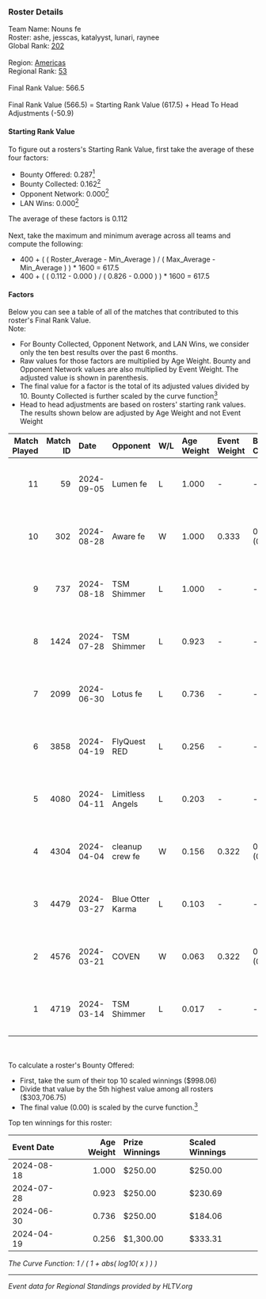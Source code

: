 ### Roster Details<br />
Team Name: Nouns fe<br />
Roster: ashe, jesscas, katalyyst, lunari, raynee<br />
Global Rank: [202](../standings_global.md)<br />
<br />
Region: [Americas]( ../standings_americas.md)<br />
Regional Rank: [53]( ../standings_americas.md)<br />
<br />
Final Rank Value:  566.5<br />
<br />
Final Rank Value (566.5) = Starting Rank Value (617.5) + Head To Head Adjustments (-50.9)<br />

#### Starting Rank Value<br />
To figure out a rosters's Starting Rank Value, first take the average of these four factors:<br />
- Bounty Offered: 0.287[<sup>1</sup>](#table2)
- Bounty Collected: 0.162[<sup>2</sup>](#table1)
- Opponent Network: 0.000[<sup>2</sup>](#table1)
- LAN Wins: 0.000[<sup>2</sup>](#table1)

The average of these factors is 0.112<br />
<br />
Next, take the maximum and minimum average across all teams and compute the following:<br />
- 400 + ( ( Roster_Average - Min_Average ) / ( Max_Average - Min_Average ) ) * 1600 = 617.5
- 400 + ( ( 0.112 - 0.000 ) / ( 0.826 - 0.000 ) ) * 1600 = 617.5


#### Factors<br />
Below you can see a table of all of the matches that contributed to this roster's Final Rank Value.<br />
Note:<br />

- For Bounty Collected, Opponent Network, and LAN Wins, we consider only the ten best results over the past 6 months.
- Raw values for those factors are multiplied by Age Weight. Bounty and Opponent Network values are also multiplied by Event Weight. The adjusted value is shown in parenthesis.
- The final value for a factor is the total of its adjusted values divided by 10. Bounty Collected is further scaled by the curve function[<sup>3</sup>](#curveFunction)
- Head to head adjustments are based on rosters' starting rank values. The results shown below are adjusted by Age Weight and not Event Weight
<span id="table1"></span><br />


| Match Played | Match ID | Date       | Opponent         | W/L | Age Weight | Event Weight | Bounty Collected | Opponent Network | LAN Wins  | H2H Adj. | Roster                                   |
| -: | -: | :- | :- | :- | :- | :- | :- | :- | :- | -: | :- |
|           11 |       59 | 2024-09-05 | Lumen fe         | L   | 1.000      | -            | -                | -                | -         |   -19.03 | ashe, jesscas, katalyyst, lunari, raynee |
|           10 |      302 | 2024-08-28 | Aware fe         | W   | 1.000      | 0.333        | 0.000 (0.000)    | 0.000 (0.000)    | 0 (0.000) |     8.23 | ashe, jesscas, katalyyst, lunari, raynee |
|            9 |      737 | 2024-08-18 | TSM Shimmer      | L   | 1.000      | -            | -                | -                | -         |   -11.96 | ashe, jesscas, katalyyst, lunari, raynee |
|            8 |     1424 | 2024-07-28 | TSM Shimmer      | L   | 0.923      | -            | -                | -                | -         |   -12.01 | ashe, jesscas, katalyyst, lunari, raynee |
|            7 |     2099 | 2024-06-30 | Lotus fe         | L   | 0.736      | -            | -                | -                | -         |   -11.10 | ashe, daria, jesscas, katalyyst, raynee  |
|            6 |     3858 | 2024-04-19 | FlyQuest RED     | L   | 0.256      | -            | -                | -                | -         |    -3.02 | ashe, katalyyst, Knopk@, lunari, tokkis  |
|            5 |     4080 | 2024-04-11 | Limitless Angels | L   | 0.203      | -            | -                | -                | -         |    -3.28 | ashe, jesscas, katalyyst, lunari, tokkis |
|            4 |     4304 | 2024-04-04 | cleanup crew fe  | W   | 0.156      | 0.322        | 0.001 (0.000)    | 0.003 (0.000)    | 0 (0.000) |     2.30 | ashe, jesscas, katalyyst, lunari, tokkis |
|            3 |     4479 | 2024-03-27 | Blue Otter Karma | L   | 0.103      | -            | -                | -                | -         |    -1.60 | ashe, jesscas, katalyyst, lunari, tokkis |
|            2 |     4576 | 2024-03-21 | COVEN            | W   | 0.063      | 0.322        | 0.001 (0.000)    | 0.000 (0.000)    | 0 (0.000) |     0.73 | ashe, jesscas, katalyyst, lunari, tokkis |
|            1 |     4719 | 2024-03-14 | TSM Shimmer      | L   | 0.017      | -            | -                | -                | -         |    -0.21 | ashe, jesscas, katalyyst, lunari, Rice   |

<br />
<span id="table2"></span><br />
To calculate a roster's Bounty Offered:<br />

- First, take the sum of their top 10 scaled winnings ($998.06)
- Divide that value by the 5th highest value among all rosters ($303,706.75)
- The final value (0.00) is scaled by the curve function.[<sup>3</sup>](#curveFunction)

Top ten winnings for this roster:<br />

| Event Date | Age Weight | Prize Winnings | Scaled Winnings |
| :- | -: | :- | :- |
| 2024-08-18 |      1.000 | $250.00        | $250.00         |
| 2024-07-28 |      0.923 | $250.00        | $230.69         |
| 2024-06-30 |      0.736 | $250.00        | $184.06         |
| 2024-04-19 |      0.256 | $1,300.00      | $333.31         |


<span id="curveFunction"></span>_The Curve Function: 1 / ( 1 + abs( log10( x ) ) )_<br />

---
_Event data for Regional Standings provided by HLTV.org_<br />
